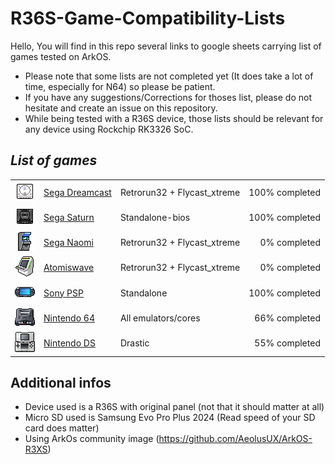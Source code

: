 # R36S-Game-Compatibility-Lists


Hello, 
You will find in this repo several links to google sheets carrying list of games tested on ArkOS.

- Please note that some lists are not completed yet (It does take a lot of time, especially for N64) so please be patient.
- If you have any suggestions/Corrections for thoses list, please do not hesitate and create an issue on this repository.
- While being tested with a R36S device, those lists should be relevant for any device using Rockchip RK3326 SoC.


## _List of games_

<div align="left">
  <table>
    <tr>
      <td valign="middle">
        <img src="./assets/images/Dreamcast/icon.png">
      </td>
      <td valign="middle">
        <a href="https://docs.google.com/spreadsheets/d/1O9oKTbVJZ5WzmIvAX5OqD6yyS54OsfNq5e9Z1nHpbx0/edit?usp=sharing">Sega Dreamcast</a>
      </td>
      <td valign="middle">
        Retrorun32 + Flycast_xtreme
      </td>
      <td valign="middle" align="right">
        100% completed
      </td>
    </tr>
    <tr>
      <td valign="middle">
        <img src="./assets/images/Saturn/icon.png">
      </td>
      <td valign="middle">
        <a href="https://docs.google.com/spreadsheets/d/1cRLVU2-S1te0AmryrtiElMfnKLWFWM6_Pcpnd-Aj0gw/edit?usp=sharing">Sega Saturn</a>
      </td>
      <td valign="middle">
        Standalone-bios
      </td>
      <td valign="middle" align="right">
        100% completed 
      </td>
    </tr>
    <tr>
      <td valign="middle">
        <img src="./assets/images/Naomi/icon.png">
      </td>
      <td valign="middle">
        <a href="https://docs.google.com/spreadsheets/d/1swkS6b7FK7UlZjSCL9fL8er9Uja6C0It9wE2yryrXUo/edit?usp=sharing">Sega Naomi</a>
      </td>
      <td valign="middle">
        Retrorun32 + Flycast_xtreme
      </td>
      <td valign="middle" align="right">
        0% completed
      </td>
    </tr>
    <tr>
      <td valign="middle">
        <img src="./assets/images/Atomiswave/icon.png">
      </td>
      <td valign="middle">
        <a href="https://docs.google.com/spreadsheets/d/1j5TMrCGLF12GamZY_Ui3W0Y8v_qLUoqugXY3ywF7CHM/edit?usp=sharing">Atomiswave</a>
      </td>
      <td valign="middle">
        Retrorun32 + Flycast_xtreme
      </td>
      <td valign="middle" align="right">
        0% completed 
      </td>
    </tr>
    <tr>
      <td valign="middle">
        <img src="./assets/images/PSP/icon.png">
      </td>
      <td valign="middle">
        <a href="https://docs.google.com/spreadsheets/d/1HKAoZJpFNoW4uLzxl67Z98l-kYWDKHrPEaezvDSMahQ/edit?usp=sharing">Sony PSP</a>
      </td>
      <td valign="middle">
        Standalone
      </td>
      <td valign="middle" align="right">
        100% completed 
      </td>
    </tr>
    <tr>
      <td valign="middle">
        <img src="./assets/images/Nintendo%2064/icon.png">
      </td>
      <td valign="middle">
        <a href="https://docs.google.com/spreadsheets/d/1FtYqPTjKKdDMlXJqW2gNmPX3IYOPsa4-zvHqTo4YwkQ/edit?usp=sharing">Nintendo 64</a>
      </td>
      <td valign="middle">
        All emulators/cores
      </td>
      <td valign="middle" align="right">
        66% completed 
      </td>
    </tr>
    <tr>
      <td valign="middle">
        <img src="./assets/images/Nintendo%20DS/icon.png">
      </td>
      <td valign="middle">
        <a href="https://docs.google.com/spreadsheets/d/13hCAIlVFnGrzd9PvA1uvdhmWeNO9NkMAkRKpvkuXcpw/edit?usp=sharing">Nintendo DS</a>
      </td>
      <td valign="middle">
        Drastic
      </td>
      <td valign="middle" align="right">
        55% completed
      </td>
    </tr>
  </table>
</div>

## Additional infos
- Device used is a R36S with original panel (not that it should matter at all)
- Micro SD used is Samsung Evo Pro Plus 2024 (Read speed of your SD card does matter)
- Using ArkOs community image (https://github.com/AeolusUX/ArkOS-R3XS)

